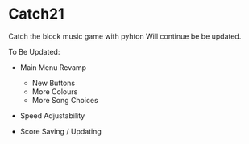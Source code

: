# Catch21
Catch the block music game with pyhton
Will continue be be updated.

To Be Updated:
- Main Menu Revamp
  - New Buttons 
  - More Colours
  - More Song Choices

- Speed Adjustability
- Score Saving / Updating
